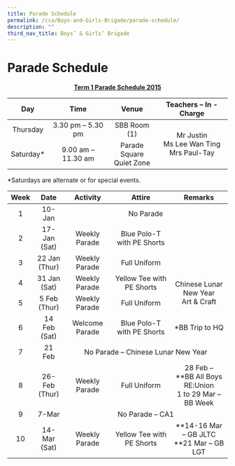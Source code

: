 ```yaml
---
title: Parade Schedule
permalink: /cca/Boys-and-Girls-Brigade/parade-schedule/
description: ""
third_nav_title: Boys’ & Girls’ Brigade
---
```

# Parade Schedule
<p style="text-align: center;"><b><u>Term 1 Parade Schedule 2015</u></b></p>

<table>
<thead>
  <tr>
    <th style="text-align: center;">Day</th>
    <th style="text-align: center;">Time</th>
    <th style="text-align: center;">Venue</th>
    <th style="text-align: center;">Teachers – In - Charge</th>
  </tr>
</thead>
<tbody>
  <tr>
    <td style="text-align: center;">Thursday</td>
    <td style="text-align: center;">3.30 pm – 5.30 pm</td>
    <td style="text-align: center;">SBB Room (1)</td>
    <td rowspan="2" style="text-align: center;">Mr Justin<br>Ms Lee Wan Ting<br>Mrs Paul-Tay</td>
  </tr>
  <tr>
    <td style="text-align: center;">Saturday*</td>
    <td style="text-align: center;">9.00 am – 11.30 am</td>
    <td style="text-align: center;">Parade Square<br>Quiet Zone</td>
  </tr>
</tbody>
</table>

\*Saturdays are alternate or for special events.

<table>
<thead>
  <tr>
    <th style="text-align: center;">Week</th>
    <th style="text-align: center;">Date</th>
    <th style="text-align: center;">Activity</th>
    <th colspan="2" style="text-align: center;">Attire</th>
    <th style="text-align: center;">Remarks</th>
  </tr>
</thead>
<tbody>
  <tr>
    <td style="text-align: center;">1</td>
    <td style="text-align: center;">10-Jan</td>
    <td colspan="4" style="text-align: center;">No Parade</td>
  </tr>
  <tr>
    <td style="text-align: center;">2</td>
    <td style="text-align: center;">17-Jan<br>(Sat)</td>
    <td style="text-align: center;">Weekly Parade</td>
    <td colspan="2" style="text-align: center;">Blue Polo-T with PE Shorts</td>
    <td> </td>
  </tr>
  <tr>
    <td style="text-align: center;">3</td>
    <td style="text-align: center;">22 Jan<br>(Thur)</td>
    <td style="text-align: center;">Weekly Parade</td>
    <td colspan="2" style="text-align: center;">Full Uniform</td>
    <td> </td>
  </tr>
  <tr>
    <td style="text-align: center;">4</td>
    <td style="text-align: center;">31 Jan<br>(Sat)</td>
    <td style="text-align: center;">Weekly Parade</td>
    <td colspan="2" style="text-align: center;">Yellow Tee with PE Shorts</td>
    <td rowspan="2" style="text-align: center;">Chinese Lunar New Year<br>Art &amp; Craft</td>
  </tr>
  <tr>
    <td style="text-align: center;">5</td>
    <td style="text-align: center;">5 Feb<br>(Thur)</td>
    <td style="text-align: center;">Weekly Parade</td>
    <td colspan="2" style="text-align: center;">Full Uniform</td>
  </tr>
  <tr>
    <td style="text-align: center;">6</td>
    <td style="text-align: center;">14 Feb<br>(Sat)</td>
    <td style="text-align: center;">Welcome Parade</td>
    <td colspan="2" style="text-align: center;">Blue Polo-T with PE Shorts</td>
    <td style="text-align: center;">*BB Trip to HQ</td>
  </tr>
  <tr>
    <td style="text-align: center;">7</td>
    <td style="text-align: center;">21 Feb</td>
    <td colspan="4" style="text-align: center;">No Parade – Chinese Lunar New Year</td>
  </tr>
  <tr>
    <td style="text-align: center;">8</td>
    <td style="text-align: center;">26-Feb<br>(Thur)</td>
    <td style="text-align: center;">Weekly Parade</td>
    <td colspan="2" style="text-align: center;">Full Uniform</td>
    <td style="text-align: center;">28 Feb –<br>**BB All Boys RE:Union<br>1 to 29 Mar –<br>BB Week</td>
  </tr>
  <tr>
    <td style="text-align: center;">9</td>
    <td style="text-align: center;">7-Mar</td>
    <td colspan="4" style="text-align: center;">No Parade – CA1</td>
  </tr>
  <tr>
    <td style="text-align: center;">10</td>
    <td style="text-align: center;">14-Mar<br>(Sat)</td>
    <td colspan="2" style="text-align: center;">Weekly Parade</td>
    <td style="text-align: center;">Yellow Tee with PE Shorts</td>
    <td style="text-align: center;">**14-16 Mar<br>– GB JLTC<br>**21 Mar – GB LGT</td>
  </tr>
</tbody>
</table>